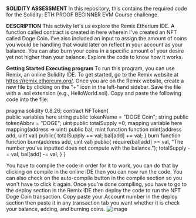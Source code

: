 **SOLIDITY ASSESSMENT**
In this repository, this contains the required code for the Solidity: ETH PROOF BEGINNER EVM Course challenge. 

**DESCRIPTION**
This activity let's us explore the Remix Etherium IDE. A function called contract is created in here wherein I've created an NFT called Doge Coin.
I've also included an input to assign the amount of coins you would be handling that would later on reflect in your account as your balance.
You can also burn your coins in a specific amount of your desire yet not higher than your balance.
Explore the code to know how it works.

**Getting Started**
**Executing program**
To run this program, you can use Remix, an online Solidity IDE. To get started, go to the Remix website at https://remix.ethereum.org/.
Once you are on the Remix website, create a new file by clicking on the "+" icon in the left-hand sidebar. Save the file with a .sol extension (e.g., HelloWorld.sol). Copy and paste the following code into the file:

pragma solidity 0.8.26;
contract NFToken{   
    public variables here
        string public tokenName = "DOGE Coin";
        string public tokenAbbrv = "DOGE";
        uint public totalSupply =0;
    mapping variable here
        mapping(address => uint) public bal;
    mint function
        function mint(address add, uint val) public{
            totalSupply += val;
            bal[add] += val;
        }
    burn function
        function burn(address add, uint val) public{
            require(bal[add] >= val, "The number you've inputted does not compute with the balance.");
                totalSupply -= val;
                bal[add] -= val;
        }
     }

You have to compile the code in order for it to work, you can do that by clicking on compile in the online IDE then you can now run the code. You can also check on the auto-compile button in the compile section so you won't have to click it again.
Once you're done compiling, you have to go to the deploy section in the Remix IDE then deploy the code to run the NFT Doge Coin transaction.
Copy paste your Account number in the deploy section then paste it in any transaction tab you want whether it is check your balance, adding, and burning coins.
![image](https://github.com/alpha-doge/NTC-LAZO-Solidity_Assessment/assets/125114021/3febdf57-594c-4f5b-ae78-8cf6aee1892a)
